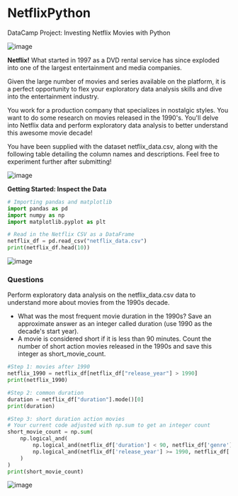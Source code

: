 # NetflixPython
DataCamp Project: Investing Netflix Movies with Python

![image](https://github.com/user-attachments/assets/37402b9f-cb8f-4ee6-beea-887b6ec2cc09)

**Netflix!** What started in 1997 as a DVD rental service has since exploded into one of the largest entertainment and media companies.

Given the large number of movies and series available on the platform, it is a perfect opportunity to flex your exploratory data analysis skills and dive into the entertainment industry.

You work for a production company that specializes in nostalgic styles. You want to do some research on movies released in the 1990's. You'll delve into Netflix data and perform exploratory data analysis to better understand this awesome movie decade!

You have been supplied with the dataset netflix_data.csv, along with the following table detailing the column names and descriptions. Feel free to experiment further after submitting!

![image](https://github.com/user-attachments/assets/0dc294e4-b618-484d-aab0-d9fde7c22116)

**Getting Started: Inspect the Data**

```python
# Importing pandas and matplotlib
import pandas as pd
import numpy as np
import matplotlib.pyplot as plt

# Read in the Netflix CSV as a DataFrame
netflix_df = pd.read_csv("netflix_data.csv")
print(netflix_df.head(10))
```
![image](https://github.com/user-attachments/assets/53e6b633-506a-4e55-bd30-0e5b22ca3267)

### Questions
Perform exploratory data analysis on the netflix_data.csv data to understand more about movies from the 1990s decade.
- What was the most frequent movie duration in the 1990s?  Save an approximate answer as an integer called duration (use 1990 as the decade's start year).
- A movie is considered short if it is less than 90 minutes. Count the number of short action movies released in the 1990s and save this integer as short_movie_count.

```python
#Step 1: movies after 1990
netflix_1990 = netflix_df[netflix_df["release_year"] > 1990]
print(netflix_1990)

#Step 2: common duration
duration = netflix_df["duration"].mode()[0]
print(duration)

#Step 3: short duration action movies
# Your current code adjusted with np.sum to get an integer count
short_movie_count = np.sum(
    np.logical_and(
        np.logical_and(netflix_df['duration'] < 90, netflix_df['genre'] == "Action"),
        np.logical_and(netflix_df['release_year'] >= 1990, netflix_df['release_year'] <= 1999)
    )
)
print(short_movie_count)
```
![image](https://github.com/user-attachments/assets/1caf73d9-96d5-4b15-88f9-184974b5c7a6)




